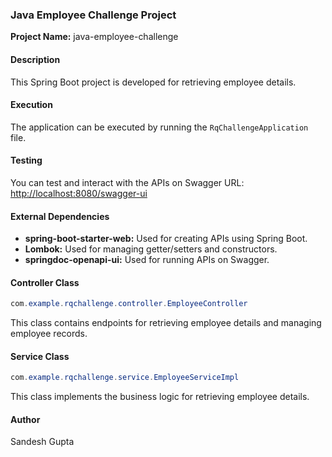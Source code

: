 ### Java Employee Challenge Project

**Project Name:** java-employee-challenge

#### Description

This Spring Boot project is developed for retrieving employee details.

#### Execution

The application can be executed by running the `RqChallengeApplication` file.

#### Testing

You can test and interact with the APIs on Swagger URL: [http://localhost:8080/swagger-ui](http://localhost:8080/swagger-ui)

#### External Dependencies

- **spring-boot-starter-web:** Used for creating APIs using Spring Boot.
- **Lombok:** Used for managing getter/setters and constructors.
- **springdoc-openapi-ui:** Used for running APIs on Swagger.

#### Controller Class

```java
com.example.rqchallenge.controller.EmployeeController
```

This class contains endpoints for retrieving employee details and managing employee records.

#### Service Class

```java
com.example.rqchallenge.service.EmployeeServiceImpl
```

This class implements the business logic for retrieving employee details.

#### Author

Sandesh Gupta